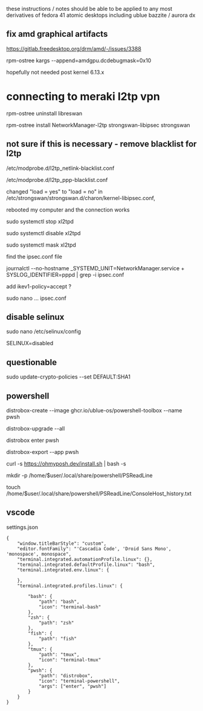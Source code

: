 these instructions / notes should be able to be applied to any most derivatives of fedora 41 atomic desktops including
ublue bazzite / aurora dx

## fix amd graphical artifacts
https://gitlab.freedesktop.org/drm/amd/-/issues/3388

rpm-ostree kargs --append=amdgpu.dcdebugmask=0x10

hopefully not needed post kernel 6.13.x

# connecting to meraki l2tp vpn
rpm-ostree uninstall libreswan

rpm-ostree install NetworkManager-l2tp strongswan-libipsec strongswan

## not sure if this is necessary - remove blacklist for l2tp
/etc/modprobe.d/l2tp_netlink-blacklist.conf

/etc/modprobe.d/l2tp_ppp-blacklist.conf

changed "load = yes" to "load = no" in /etc/strongswan/strongswan.d/charon/kernel-libipsec.conf, 

rebooted my computer and the connection works

sudo systemctl stop xl2tpd

sudo systemctl disable xl2tpd

sudo systemctl mask xl2tpd

find the ipsec.conf file

journalctl --no-hostname _SYSTEMD_UNIT=NetworkManager.service + SYSLOG_IDENTIFIER=pppd | grep -i ipsec.conf

add ikev1-policy=accept ?

sudo nano ... ipsec.conf

## disable selinux
sudo nano /etc/selinux/config

SELINUX=disabled

## questionable
sudo update-crypto-policies --set DEFAULT:SHA1

## powershell 
distrobox-create --image ghcr.io/ublue-os/powershell-toolbox --name pwsh

distrobox-upgrade --all

distrobox enter pwsh

distrobox-export --app pwsh

curl -s https://ohmyposh.dev/install.sh | bash -s

mkdir -p /home/$user/.local/share/powershell/PSReadLine

touch /home/$user/.local/share/powershell/PSReadLine/ConsoleHost_history.txt

## vscode
settings.json

```
{
    "window.titleBarStyle": "custom",
    "editor.fontFamily": "'Cascadia Code', 'Droid Sans Mono', 'monospace', monospace",
    "terminal.integrated.automationProfile.linux": {},
    "terminal.integrated.defaultProfile.linux": "bash",
    "terminal.integrated.env.linux": {
    
    },
    "terminal.integrated.profiles.linux": {

        "bash": {
            "path": "bash",
            "icon": "terminal-bash"
        },
        "zsh": {
            "path": "zsh"
        },
        "fish": {
            "path": "fish"
        },
        "tmux": {
            "path": "tmux",
            "icon": "terminal-tmux"
        },
        "pwsh": {
            "path": "distrobox",
            "icon": "terminal-powershell",
            "args": ["enter", "pwsh"]
        }
    }
}
```

